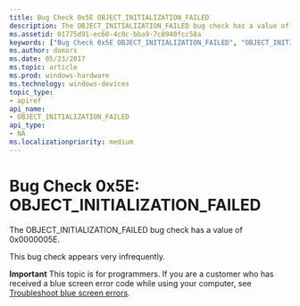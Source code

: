 ```yaml
---
title: Bug Check 0x5E OBJECT_INITIALIZATION_FAILED
description: The OBJECT_INITIALIZATION_FAILED bug check has a value of 0x0000005E.This bug check appears very infrequently.
ms.assetid: 01775d91-ec60-4c0c-bba9-7c8940fcc58a
keywords: ["Bug Check 0x5E OBJECT_INITIALIZATION_FAILED", "OBJECT_INITIALIZATION_FAILED"]
ms.author: domars
ms.date: 05/23/2017
ms.topic: article
ms.prod: windows-hardware
ms.technology: windows-devices
topic_type:
- apiref
api_name:
- OBJECT_INITIALIZATION_FAILED
api_type:
- NA
ms.localizationpriority: medium
---
```


# Bug Check 0x5E: OBJECT\_INITIALIZATION\_FAILED


The OBJECT\_INITIALIZATION\_FAILED bug check has a value of 0x0000005E.

This bug check appears very infrequently.

**Important** This topic is for programmers. If you are a customer who has received a blue screen error code while using your computer, see [Troubleshoot blue screen errors](http://windows.microsoft.com/windows-10/troubleshoot-blue-screen-errors).

 

 




